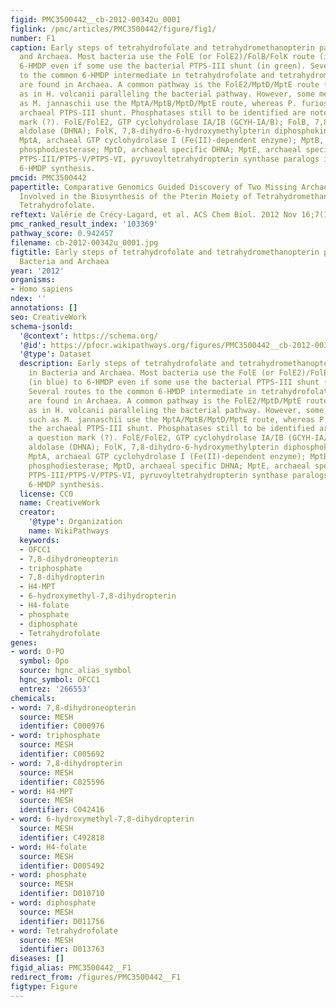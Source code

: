 ```yaml
---
figid: PMC3500442__cb-2012-00342u_0001
figlink: /pmc/articles/PMC3500442/figure/fig1/
number: F1
caption: Early steps of tetrahydrofolate and tetrahydromethanopterin pathways in Bacteria
  and Archaea. Most bacteria use the FolE (or FolE2)/FolB/FolK route (in blue) to
  6-HMDP even if some use the bacterial PTPS-III shunt (in green). Several routes
  to the common 6-HMDP intermediate in tetrahydrofolate and tetrahydromethanopterin
  are found in Archaea. A common pathway is the FolE2/MptD/MptE route (in red) such
  as in H. volcanii paralleling the bacterial pathway. However, some methanogens such
  as M. jannaschii use the MptA/MptB/MptD/MptE route, whereas P. furiosus uses the
  archaeal PTPS-III shunt. Phosphatases still to be identified are noted by a question
  mark (?). FolE/FolE2, GTP cyclohydrolase IA/IB (GCYH-IA/B); FolB, 7,8-dihydroneopterin
  aldolase (DHNA); FolK, 7,8-dihydro-6-hydroxymethylpterin diphosphokinase (6-HMDPK);
  MptA, archaeal GTP cyclohydrolase I (Fe(II)-dependent enzyme); MptB, Fe(II) dependent-cyclic
  phosphodiesterase; MptD, archaeal specific DHNA; MptE, archaeal specific 6-HMDPK;
  PTPS-III/PTPS-V/PTPS-VI, pyruvoyltetrahydropterin synthase paralogs involved in
  6-HMDP synthesis.
pmcid: PMC3500442
papertitle: Comparative Genomics Guided Discovery of Two Missing Archaeal Enzyme Families
  Involved in the Biosynthesis of the Pterin Moiety of Tetrahydromethanopterin and
  Tetrahydrofolate.
reftext: Valérie de Crécy-Lagard, et al. ACS Chem Biol. 2012 Nov 16;7(11):1807-1816.
pmc_ranked_result_index: '103369'
pathway_score: 0.942457
filename: cb-2012-00342u_0001.jpg
figtitle: Early steps of tetrahydrofolate and tetrahydromethanopterin pathways in
  Bacteria and Archaea
year: '2012'
organisms:
- Homo sapiens
ndex: ''
annotations: []
seo: CreativeWork
schema-jsonld:
  '@context': https://schema.org/
  '@id': https://pfocr.wikipathways.org/figures/PMC3500442__cb-2012-00342u_0001.html
  '@type': Dataset
  description: Early steps of tetrahydrofolate and tetrahydromethanopterin pathways
    in Bacteria and Archaea. Most bacteria use the FolE (or FolE2)/FolB/FolK route
    (in blue) to 6-HMDP even if some use the bacterial PTPS-III shunt (in green).
    Several routes to the common 6-HMDP intermediate in tetrahydrofolate and tetrahydromethanopterin
    are found in Archaea. A common pathway is the FolE2/MptD/MptE route (in red) such
    as in H. volcanii paralleling the bacterial pathway. However, some methanogens
    such as M. jannaschii use the MptA/MptB/MptD/MptE route, whereas P. furiosus uses
    the archaeal PTPS-III shunt. Phosphatases still to be identified are noted by
    a question mark (?). FolE/FolE2, GTP cyclohydrolase IA/IB (GCYH-IA/B); FolB, 7,8-dihydroneopterin
    aldolase (DHNA); FolK, 7,8-dihydro-6-hydroxymethylpterin diphosphokinase (6-HMDPK);
    MptA, archaeal GTP cyclohydrolase I (Fe(II)-dependent enzyme); MptB, Fe(II) dependent-cyclic
    phosphodiesterase; MptD, archaeal specific DHNA; MptE, archaeal specific 6-HMDPK;
    PTPS-III/PTPS-V/PTPS-VI, pyruvoyltetrahydropterin synthase paralogs involved in
    6-HMDP synthesis.
  license: CC0
  name: CreativeWork
  creator:
    '@type': Organization
    name: WikiPathways
  keywords:
  - OFCC1
  - 7,8-dihydroneopterin
  - triphosphate
  - 7,8-dihydropterin
  - H4-MPT
  - 6-hydroxymethyl-7,8-dihydropterin
  - H4-folate
  - phosphate
  - diphosphate
  - Tetrahydrofolate
genes:
- word: O-PO
  symbol: Opo
  source: hgnc_alias_symbol
  hgnc_symbol: OFCC1
  entrez: '266553'
chemicals:
- word: 7,8-dihydroneopterin
  source: MESH
  identifier: C000976
- word: triphosphate
  source: MESH
  identifier: C005692
- word: 7,8-dihydropterin
  source: MESH
  identifier: C025596
- word: H4-MPT
  source: MESH
  identifier: C042416
- word: 6-hydroxymethyl-7,8-dihydropterin
  source: MESH
  identifier: C492818
- word: H4-folate
  source: MESH
  identifier: D005492
- word: phosphate
  source: MESH
  identifier: D010710
- word: diphosphate
  source: MESH
  identifier: D011756
- word: Tetrahydrofolate
  source: MESH
  identifier: D013763
diseases: []
figid_alias: PMC3500442__F1
redirect_from: /figures/PMC3500442__F1
figtype: Figure
---
```


